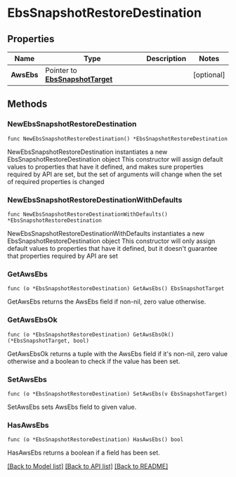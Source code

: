 # EbsSnapshotRestoreDestination

## Properties

Name | Type | Description | Notes
------------ | ------------- | ------------- | -------------
**AwsEbs** | Pointer to [**EbsSnapshotTarget**](EbsSnapshotTarget.md) |  | [optional] 

## Methods

### NewEbsSnapshotRestoreDestination

`func NewEbsSnapshotRestoreDestination() *EbsSnapshotRestoreDestination`

NewEbsSnapshotRestoreDestination instantiates a new EbsSnapshotRestoreDestination object
This constructor will assign default values to properties that have it defined,
and makes sure properties required by API are set, but the set of arguments
will change when the set of required properties is changed

### NewEbsSnapshotRestoreDestinationWithDefaults

`func NewEbsSnapshotRestoreDestinationWithDefaults() *EbsSnapshotRestoreDestination`

NewEbsSnapshotRestoreDestinationWithDefaults instantiates a new EbsSnapshotRestoreDestination object
This constructor will only assign default values to properties that have it defined,
but it doesn't guarantee that properties required by API are set

### GetAwsEbs

`func (o *EbsSnapshotRestoreDestination) GetAwsEbs() EbsSnapshotTarget`

GetAwsEbs returns the AwsEbs field if non-nil, zero value otherwise.

### GetAwsEbsOk

`func (o *EbsSnapshotRestoreDestination) GetAwsEbsOk() (*EbsSnapshotTarget, bool)`

GetAwsEbsOk returns a tuple with the AwsEbs field if it's non-nil, zero value otherwise
and a boolean to check if the value has been set.

### SetAwsEbs

`func (o *EbsSnapshotRestoreDestination) SetAwsEbs(v EbsSnapshotTarget)`

SetAwsEbs sets AwsEbs field to given value.

### HasAwsEbs

`func (o *EbsSnapshotRestoreDestination) HasAwsEbs() bool`

HasAwsEbs returns a boolean if a field has been set.


[[Back to Model list]](../README.md#documentation-for-models) [[Back to API list]](../README.md#documentation-for-api-endpoints) [[Back to README]](../README.md)


